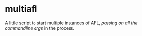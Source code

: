 # multiafl

A little script to start multiple instances of AFL, *passing on all the commandline args* in the process.
